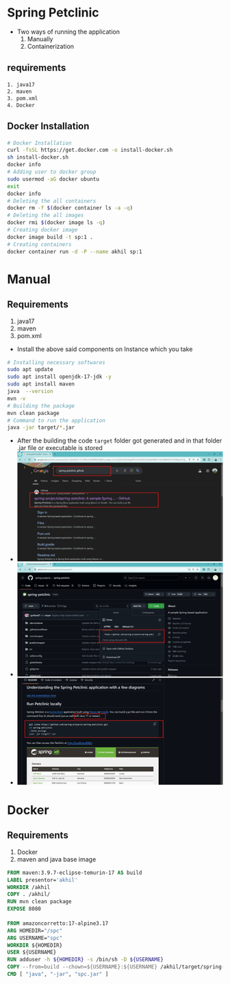 # Spring Petclinic
* Two ways of running the application 
  1. Manually
  2. Containerization 
## requirements
    1. java17
    2. maven
    3. pom.xml 
    4. Docker
## Docker Installation
```sh
# Docker Installation
curl -fsSL https://get.docker.com -o install-docker.sh
sh install-docker.sh
docker info
# Adding user to docker group
sudo usermod -aG docker ubuntu
exit
docker info
# Deleting the all containers
docker rm -f $(docker container ls -a -q)
# Deleting the all images
docker rmi $(docker image ls -q)
# Creating docker image
docker image build -t sp:1 .
# Creating containers
docker container run -d -P --name akhil sp:1
```
# Manual
## Requirements
  1. java17
  2. maven
  3. pom.xml
* Install the above said components on Instance which you take
```sh
# Installing necessary softwares
sudo apt update
sudo apt install openjdk-17-jdk -y
sudo apt install maven
java  --version
mvn -v
# Building the package
mvn clean package
# Command to run the application
java -jar target/*.jar
```
* After the building the code `target` folder got generated and in that folder .jar file or executable is stored
* ![alt text](images/nop14.png)
* ![alt text](images/nop15.png)
* ![alt text](images/nop16.png)
# Docker
## Requirements
  1. Docker
  2. maven and java base image
```Dockerfile
FROM maven:3.9.7-eclipse-temurin-17 AS build
LABEL presentor='akhil'
WORKDIR /akhil
COPY . /akhil/
RUN mvn clean package
EXPOSE 8080

FROM amazoncorretto:17-alpine3.17
ARG HOMEDIR="/spc"
ARG USERNAME="spc"
WORKDIR ${HOMEDIR}
USER ${USERNAME}
RUN adduser -h ${HOMEDIR} -s /bin/sh -D ${USERNAME}
COPY --from=build --chown=${USERNAME}:${USERNAME} /akhil/target/spring-*.jar /akhil/spc.jar
CMD [ "java", "-jar", "spc.jar" ]
```